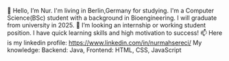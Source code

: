   👋 Hello, 
  I’m Nur. I'm living in Berlin,Germany for studying. I'm a Computer Science(BSc) student with a background in Bioengineering. I will graduate from university in 2025.
  👀 I’m looking an internship or working student position. I have quick learning skills and high motivation to success!
  📫 Here is my linkedin profile: https://www.linkedin.com/in/nurmahsereci/
  My knowledge:
    Backend: Java,
    Frontend: HTML, CSS, JavaScript
